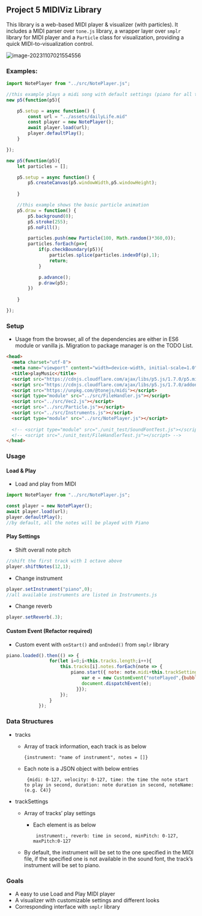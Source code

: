 ## Project 5 MIDIViz Library

This library is a web-based MIDI player & visualizer (with particles). It includes a MIDI parser over `tone.js` library,  a wrapper layer over `smplr` library for MIDI player and a `Particle` class for visualization, providing a quick MIDI-to-visualization control.



![image-20231107021554556](https://s2.loli.net/2023/11/07/ROFeCU3uWi9cLY5.png)



### Examples:

```js
import NotePlayer from "../src/NotePlayer.js";

//this example plays a midi song with default settings (piano for all tracks)
new p5(function(p5){

    p5.setup = async function() {
        const url = "../assets/dailyLife.mid"
        const player = new NotePlayer();
        await player.load(url);
        player.defaultPlay();
    }

});
```

```js
new p5(function(p5){
    let particles = [];

    p5.setup = async function() {
        p5.createCanvas(p5.windowWidth,p5.windowHeight);
        
    }

    //this example shows the basic particle animation
    p5.draw = function() {
        p5.background(0);
        p5.stroke(255);
        p5.noFill();

        particles.push(new Particle(100, Math.random()*360,0));
        particles.forEach(p=>{
            if(p.checkBoundary(p5)){
                particles.splice(particles.indexOf(p),1);
                return;
            }

            p.advance();
            p.draw(p5);
        })
        
    }

});
```



### Setup

* Usage from the browser, all of the dependencies are either in ES6 module or vanilla js. Migration to package manager is on the TODO List.

```html
<head>
  <meta charset="utf-8">
  <meta name="viewport" content="width=device-width, initial-scale=1.0">
  <title>playMusic</title>
  <script src="https://cdnjs.cloudflare.com/ajax/libs/p5.js/1.7.0/p5.min.js"></script>
  <script src="https://cdnjs.cloudflare.com/ajax/libs/p5.js/1.7.0/addons/p5.sound.min.js"></script>
  <script src="https://unpkg.com/@tonejs/midi"></script>
  <script type="module" src="../src/FileHandler.js"></script>
  <script src="../src/Vec2.js"></script>
  <script src="../src/Particle.js"></script>
  <script src="../src/Instruments.js"></script>
  <script type="module" src="../src/NotePlayer.js"></script>
  
  <!-- <script type="module" src="./unit_test/SoundFontTest.js"></script> -->
  <!-- <script src="./unit_test/FileHandlerTest.js"></script> -->
</head>
```



### Usage

#### Load & Play

* Load and play from MIDI

```js
import NotePlayer from "../src/NotePlayer.js";   

const player = new NotePlayer();
await player.load(url);
player.defaultPlay();
//by default, all the notes will be played with Piano
```



#### Play Settings

* Shift overall note pitch

```js
//shift the first track with 1 octave above
player.shiftNotes(12,1);
```

* Change instrument

```js
player.setInstrument("piano",0);
//all available instruments are listed in Instruments.js
```

* Change reverb

```js
player.setReverb(.3);
```



#### Custom Event (Refactor required)

* Custom event with `onStart()` and `onEnded()` from `smplr` library

```js
piano.loaded().then(() => {
                for(let i=0;i<this.tracks.length;i++){
                    this.tracks[i].notes.forEach(note => {
                        piano.start({ note: note.midi+this.trackSettings[i].shift, velocity: note.velocity, duration: note.duration, time: note.time + now, onStart: () => {
                            var e = new CustomEvent("notePlayed",{bubbles: true, detail:{pitch:note.midi, trackNum:i }});
                            document.dispatchEvent(e);
                          }});
                    });
                }
            });
```





### Data Structures

* tracks

  * Array of track information, each track is as below

    `{instrument: "name of instrument", notes = []}`

  * Each note is a JSON object with below entries

    ` {midi: 0-127, velocity: 0-127, time: the time the note start to play in second, duration: note duration in second, noteName: (e.g. C4)}`

* trackSettings

  * Array of tracks’ play settings

    * Each element is as below

      ` instrument:, reverb: time in second, minPitch: 0-127, maxPitch:0-127`

  * By default, the instrument will be set to the one specified in the MIDI file, if the specified one is not available in the sound font, the track’s instrument will be set to piano.



### Goals

* A easy to use Load and Play MIDI player
* A visualizer with customizable settings and different looks
* Corresponding interface with `smplr` library

#### 
